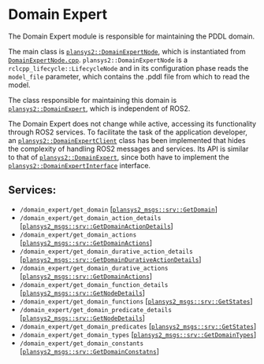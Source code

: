 # Domain Expert

The Domain Expert module is responsible for maintaining the PDDL domain. 

The main class is [`plansys2::DomainExpertNode`](include/plansys2_domain_expert/DomainExpertNode.hpp), which is instantiated from [`DomainExpertNode.cpp`](src/DomainExpertNode.cpp). `plansys2::DomainExpertNode` is a `rclcpp_lifecycle::LifecycleNode` and in its configuration phase reads the `model_file` parameter, which contains the .pddl file from which to read the model.

The class responsible for maintaining this domain is [`plansys2::DomainExpert`](include/plansys2_domain_expert/DomainExpert.hpp), which is independent of ROS2.

The Domain Expert does not change while active, accessing its functionality through ROS2 services. To facilitate the task of the application developer, an [`plansys2::DomainExpertClient`](include/plansys2_domain_expert/DomainExpertClient.hpp) class has been implemented that hides the complexity of handling ROS2 messages and services. Its API is similar to that of [`plansys2::DomainExpert`](include/plansys2_domain_expert/DomainExpert.hpp), since both have to implement the [`plansys2::DomainExpertInterface`](include/plansys2_domain_expert/DomainExpertInterface.hpp) interface.

## Services:

- `/domain_expert/get_domain` [[`plansys2_msgs::srv::GetDomain`](../plansys2_msgs/srv/GetDomain.srv)]
- `/domain_expert/get_domain_action_details` [[`plansys2_msgs::srv::GetDomainActionDetails`](../plansys2_msgs/srv/GetDomainActionDetails.srv)]
- `/domain_expert/get_domain_actions` [[`plansys2_msgs::srv::GetDomainActions`](../plansys2_msgs/srv/GetDomainActions.srv)]
- `/domain_expert/get_domain_durative_action_details` [[`plansys2_msgs::srv::GetDomainDurativeActionDetails`](../plansys2_msgs/srv/GetDomainDurativeActionDetails.srv)]
- `/domain_expert/get_domain_durative_actions` [[`plansys2_msgs::srv::GetDomainActions`](../plansys2_msgs/srv/GetDomainActions.srv)]
- `/domain_expert/get_domain_function_details` [[`plansys2_msgs::srv::GetNodeDetails`](../plansys2_msgs/srv/GetNodeDetails.srv)]
- `/domain_expert/get_domain_functions` [[`plansys2_msgs::srv::GetStates`](../plansys2_msgs/srv/GetStates.srv)]
- `/domain_expert/get_domain_predicate_details` [[`plansys2_msgs::srv::GetNodeDetails`](../plansys2_msgs/srv/GetNode.srv)]
- `/domain_expert/get_domain_predicates` [[`plansys2_msgs::srv::GetStates`](../plansys2_msgs/srv/GetStates.srv)]
- `/domain_expert/get_domain_types` [[`plansys2_msgs::srv::GetDomainTypes`](../plansys2_msgs/srv/GetDomainTypes.srv)]
- `/domain_expert/get_domain_constants` [[`plansys2_msgs::srv::GetDomainConstatns`](../plansys2_msgs/srv/GetDomainConstants.srv)]
